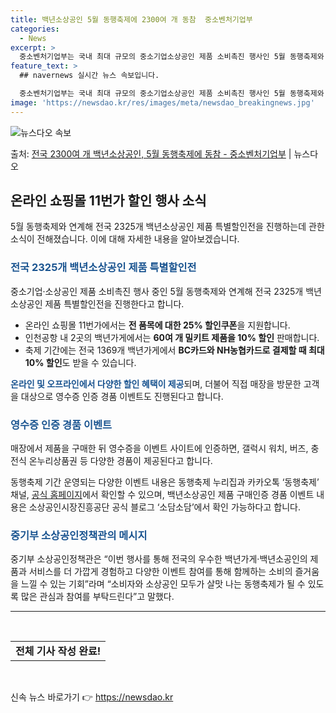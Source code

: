 ```yaml
---
title: 백년소상공인 5월 동행축제에 2300여 개 동참  중소벤처기업부
categories:
  - News
excerpt: >
  중소벤처기업부는 국내 최대 규모의 중소기업소상공인 제품 소비촉진 행사인 5월 동행축제와 연계해 전국 2325…
feature_text: >
  ## navernews 실시간 뉴스 속보입니다.

  중소벤처기업부는 국내 최대 규모의 중소기업소상공인 제품 소비촉진 행사인 5월 동행축제와 연계해 전국 2325…
image: 'https://newsdao.kr/res/images/meta/newsdao_breakingnews.jpg'
---
```


![뉴스다오 속보](https://newsdao.kr/res/images/meta/newsdao_breakingnews.jpg)

<p>출처: <a href="https://newsdao.kr/3739" rel="dofollow">전국 2300여 개 백년소상공인, 5월 동행축제에 동참 - 중소벤처기업부</a> | 뉴스다오</p>

<h2 data-ke-size="size26">온라인 쇼핑몰 11번가 할인 행사 소식</h2>
<p data-ke-size="size16">5월 동행축제와 연계해 전국 2325개 백년소상공인 제품 특별할인전을 진행하는데 관한 소식이 전해졌습니다. 이에 대해 자세한 내용을 알아보겠습니다.</p>

<h3><b><span style="color: #1a5490;">전국 2325개 백년소상공인 제품 특별할인전</span></b></h3>
<p data-ke-size="size16">중소기업·소상공인 제품 소비촉진 행사 중인 5월 동행축제와 연계해 전국 2325개 백년소상공인 제품 특별할인전을 진행한다고 합니다.</p>
<ul>
    <li>온라인 쇼핑몰 11번가에서는 <b>전 품목에 대한 25% 할인쿠폰</b>을 지원합니다.</li>
    <li>인천공항 내 2곳의 백년가게에서는 <b>60여 개 밀키트 제품을 10% 할인</b> 판매합니다.</li>
    <li>축제 기간에는 전국 1369개 백년가게에서 <b>BC카드와 NH농협카드로 결제할 때 최대 10% 할인</b>도 받을 수 있습니다.</li>
</ul>
<p data-ke-size="size16"><b><span style="color: #1a5490;">온라인 및 오프라인에서 다양한 할인 혜택이 제공</span></b>되며, 더불어 직접 매장을 방문한 고객을 대상으로 영수증 인증 경품 이벤트도 진행된다고 합니다.</p>

<h3><b><span style="color: #1a5490;">영수증 인증 경품 이벤트</span></b></h3>
<p data-ke-size="size16">매장에서 제품을 구매한 뒤 영수증을 이벤트 사이트에 인증하면, 갤럭시 워치, 버즈, 충전식 온누리상품권 등 다양한 경품이 제공된다고 합니다.</p>
<p data-ke-size="size16">동행축제 기간 운영되는 다양한 이벤트 내용은 동행축제 누리집과 카카오톡 ‘동행축제’ 채널, <a href="https://k-shoppingfesta.org">공식 홈페이지</a>에서 확인할 수 있으며, 백년소상공인 제품 구매인증 경품 이벤트 내용은 소상공인시장진흥공단 공식 블로그 ‘소담소담’에서 확인 가능하다고 합니다.</p>

<h3><b><span style="color: #1a5490;">중기부 소상공인정책관의 메시지</span></b></h3>
<p data-ke-size="size16">중기부 소상공인정책관은 “이번 행사를 통해 전국의 우수한 백년가게·백년소공인의 제품과 서비스를 더 가깝게 경험하고 다양한 이벤트 참여를 통해 함께하는 소비의 즐거움을 느낄 수 있는 기회”라며 “소비자와 소상공인 모두가 살맛 나는 동행축제가 될 수 있도록 많은 관심과 참여를 부탁드린다”고 말했다.</p>

<hr>
<p data-ke-size="size16">&nbsp;</p>
<table>
	<tbody>
		<tr>
			<td style="text-align: center; height: 17px;"><b>전체 기사 작성 완료!</b></td>
		</tr>
	</tbody>
</table>
<p data-ke-size="size16">&nbsp;</p> 

신속 뉴스 바로가기 👉 <a href="https://newsdao.kr" rel="dofollow">https://newsdao.kr</a>



